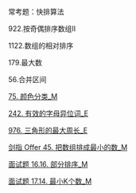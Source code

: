 常考题：快排算法

922.按奇偶排序数组II

1122.数组的相对排序

179.最大数

56.合并区间

[75. 颜色分类_M](../explain/75.%20颜色分类_M.md)

[242. 有效的字母异位词_E](../explain/242.%20有效的字母异位词_E.md)

[976. 三角形的最大周长_E](../explain/976.%20三角形的最大周长_E.md)

[剑指 Offer 45. 把数组排成最小的数_M](../explain/剑指%20Offer%2045.%20把数组排成最小的数_M.md)

[面试题 16.16. 部分排序_M](../explain/面试题%2016.16.%20部分排序_M.md)

[面试题 17.14. 最小K个数_M](../explain/面试题%2017.14.%20最小K个数_M.md)
